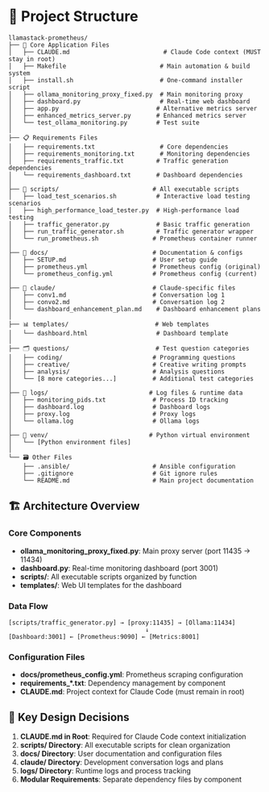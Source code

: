 # 📁 Project Structure

```
llamastack-prometheus/
├── 🔧 Core Application Files
│   ├── CLAUDE.md                          # Claude Code context (MUST stay in root)
│   ├── Makefile                          # Main automation & build system
│   ├── install.sh                        # One-command installer script
│   ├── ollama_monitoring_proxy_fixed.py  # Main monitoring proxy
│   ├── dashboard.py                      # Real-time web dashboard
│   ├── app.py                           # Alternative metrics server
│   ├── enhanced_metrics_server.py       # Enhanced metrics server
│   └── test_ollama_monitoring.py        # Test suite
│
├── 📋 Requirements Files
│   ├── requirements.txt                  # Core dependencies
│   ├── requirements_monitoring.txt       # Monitoring dependencies
│   ├── requirements_traffic.txt         # Traffic generation dependencies
│   └── requirements_dashboard.txt       # Dashboard dependencies
│
├── 🚀 scripts/                          # All executable scripts
│   ├── load_test_scenarios.sh           # Interactive load testing scenarios
│   ├── high_performance_load_tester.py  # High-performance load testing
│   ├── traffic_generator.py             # Basic traffic generation
│   ├── run_traffic_generator.sh         # Traffic generator wrapper
│   └── run_prometheus.sh               # Prometheus container runner
│
├── 📖 docs/                             # Documentation & configs
│   ├── SETUP.md                        # User setup guide
│   ├── prometheus.yml                  # Prometheus config (original)
│   └── prometheus_config.yml           # Prometheus config (current)
│
├── 🤖 claude/                           # Claude-specific files
│   ├── conv1.md                        # Conversation log 1
│   ├── convo2.md                       # Conversation log 2
│   └── dashboard_enhancement_plan.md    # Dashboard enhancement plans
│
├── 📊 templates/                        # Web templates
│   └── dashboard.html                   # Dashboard template
│
├── 🗂️ questions/                        # Test question categories
│   ├── coding/                         # Programming questions
│   ├── creative/                       # Creative writing prompts
│   ├── analysis/                       # Analysis questions
│   └── [8 more categories...]          # Additional test categories
│
├── 📝 logs/                            # Log files & runtime data
│   ├── monitoring_pids.txt             # Process ID tracking
│   ├── dashboard.log                   # Dashboard logs
│   ├── proxy.log                       # Proxy logs
│   └── ollama.log                      # Ollama logs
│
├── 🔗 venv/                            # Python virtual environment
│   └── [Python environment files]
│
└── 🗃️ Other Files
    ├── .ansible/                       # Ansible configuration
    ├── .gitignore                      # Git ignore rules
    └── README.md                       # Main project documentation
```

## 🏗️ Architecture Overview

### Core Components
- **ollama_monitoring_proxy_fixed.py**: Main proxy server (port 11435 → 11434)
- **dashboard.py**: Real-time monitoring dashboard (port 3001)
- **scripts/**: All executable scripts organized by function
- **templates/**: Web UI templates for the dashboard

### Data Flow
```
[scripts/traffic_generator.py] → [proxy:11435] → [Ollama:11434]
                                      ↓
[Dashboard:3001] ← [Prometheus:9090] ← [Metrics:8001]
```

### Configuration Files
- **docs/prometheus_config.yml**: Prometheus scraping configuration
- **requirements_*.txt**: Dependency management by component
- **CLAUDE.md**: Project context for Claude Code (must remain in root)

## 🎯 Key Design Decisions

1. **CLAUDE.md in Root**: Required for Claude Code context initialization
2. **scripts/ Directory**: All executable scripts for clean organization
3. **docs/ Directory**: User documentation and configuration files
4. **claude/ Directory**: Development conversation logs and plans
5. **logs/ Directory**: Runtime logs and process tracking
6. **Modular Requirements**: Separate dependency files by component